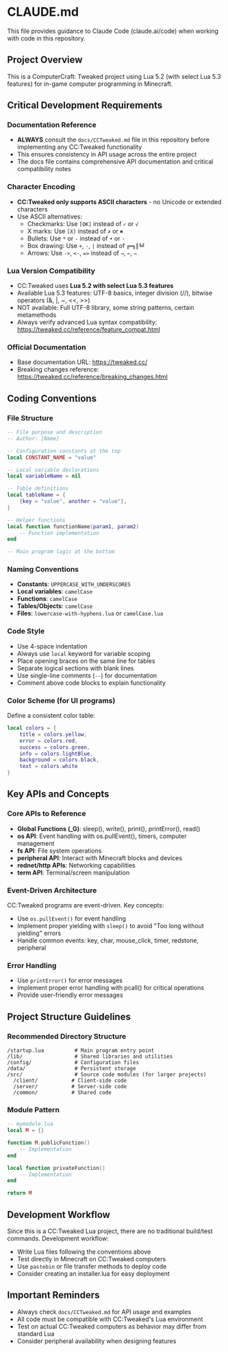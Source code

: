# CLAUDE.md

This file provides guidance to Claude Code (claude.ai/code) when working with code in this repository.

## Project Overview

This is a ComputerCraft: Tweaked project using Lua 5.2 (with select Lua 5.3 features) for in-game computer programming in Minecraft.

## Critical Development Requirements

### Documentation Reference
- **ALWAYS** consult the `docs/CCTweaked.md` file in this repository before implementing any CC:Tweaked functionality
- This ensures consistency in API usage across the entire project
- The docs file contains comprehensive API documentation and critical compatibility notes

### Character Encoding
- **CC:Tweaked only supports ASCII characters** - no Unicode or extended characters
- Use ASCII alternatives:
  - Checkmarks: Use `[OK]` instead of `✓` or `√`
  - X marks: Use `[X]` instead of `✗` or `✖`
  - Bullets: Use `*` or `-` instead of `•` or `·`
  - Box drawing: Use `+`, `-`, `|` instead of `╔═╗║╚╝`
  - Arrows: Use `->`, `<-`, `=>` instead of `→`, `←`, `⇒`

### Lua Version Compatibility
- CC:Tweaked uses **Lua 5.2 with select Lua 5.3 features**
- Available Lua 5.3 features: UTF-8 basics, integer division (//), bitwise operators (&, |, ~, <<, >>)
- NOT available: Full UTF-8 library, some string patterns, certain metamethods
- Always verify advanced Lua syntax compatibility: https://tweaked.cc/reference/feature_compat.html

### Official Documentation
- Base documentation URL: https://tweaked.cc/
- Breaking changes reference: https://tweaked.cc/reference/breaking_changes.html

## Coding Conventions

### File Structure
```lua
-- File purpose and description
-- Author: [Name]

-- Configuration constants at the top
local CONSTANT_NAME = "value"

-- Local variable declarations
local variableName = nil

-- Table definitions
local tableName = {
    {key = "value", another = "value"},
}

-- Helper functions
local function functionName(param1, param2)
    -- Function implementation
end

-- Main program logic at the bottom
```

### Naming Conventions
- **Constants**: `UPPERCASE_WITH_UNDERSCORES`
- **Local variables**: `camelCase`
- **Functions**: `camelCase`
- **Tables/Objects**: `camelCase`
- **Files**: `lowercase-with-hyphens.lua` or `camelCase.lua`

### Code Style
- Use 4-space indentation
- Always use `local` keyword for variable scoping
- Place opening braces on the same line for tables
- Separate logical sections with blank lines
- Use single-line comments (`--`) for documentation
- Comment above code blocks to explain functionality

### Color Scheme (for UI programs)
Define a consistent color table:
```lua
local colors = {
    title = colors.yellow,
    error = colors.red,
    success = colors.green,
    info = colors.lightBlue,
    background = colors.black,
    text = colors.white
}
```

## Key APIs and Concepts

### Core APIs to Reference
- **Global Functions (_G)**: sleep(), write(), print(), printError(), read()
- **os API**: Event handling with os.pullEvent(), timers, computer management
- **fs API**: File system operations
- **peripheral API**: Interact with Minecraft blocks and devices
- **rednet/http APIs**: Networking capabilities
- **term API**: Terminal/screen manipulation

### Event-Driven Architecture
CC:Tweaked programs are event-driven. Key concepts:
- Use `os.pullEvent()` for event handling
- Implement proper yielding with `sleep()` to avoid "Too long without yielding" errors
- Handle common events: key, char, mouse_click, timer, redstone, peripheral

### Error Handling
- Use `printError()` for error messages
- Implement proper error handling with pcall() for critical operations
- Provide user-friendly error messages

## Project Structure Guidelines

### Recommended Directory Structure
```
/startup.lua          # Main program entry point
/lib/                 # Shared libraries and utilities
/config/              # Configuration files
/data/                # Persistent storage
/src/                 # Source code modules (for larger projects)
  /client/           # Client-side code
  /server/           # Server-side code
  /common/           # Shared code
```

### Module Pattern
```lua
-- mymodule.lua
local M = {}

function M.publicFunction()
    -- Implementation
end

local function privateFunction()
    -- Implementation
end

return M
```

## Development Workflow

Since this is a CC:Tweaked Lua project, there are no traditional build/test commands. Development workflow:
- Write Lua files following the conventions above
- Test directly in Minecraft on CC:Tweaked computers
- Use `pastebin` or file transfer methods to deploy code
- Consider creating an installer.lua for easy deployment

## Important Reminders

- Always check `docs/CCTweaked.md` for API usage and examples
- All code must be compatible with CC:Tweaked's Lua environment
- Test on actual CC:Tweaked computers as behavior may differ from standard Lua
- Consider peripheral availability when designing features